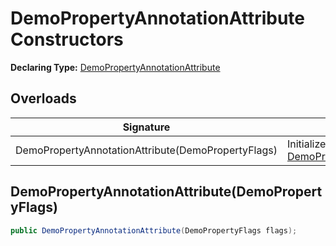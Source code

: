 # DemoPropertyAnnotationAttribute Constructors

**Declaring Type:** [DemoPropertyAnnotationAttribute](DemoPropertyAnnotationAttribute.md)

## Overloads

| Signature                                          | Description                                                                                         |
| -------------------------------------------------- | --------------------------------------------------------------------------------------------------- |
| DemoPropertyAnnotationAttribute(DemoPropertyFlags) | Initializes a new instance of [DemoPropertyAnnotationAttribute](DemoPropertyAnnotationAttribute.md) |

## DemoPropertyAnnotationAttribute(DemoPropertyFlags)

```csharp
public DemoPropertyAnnotationAttribute(DemoPropertyFlags flags);
```
